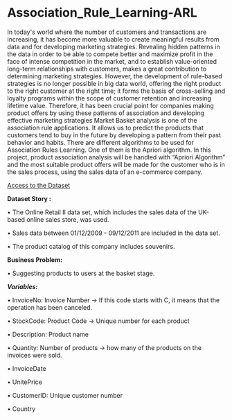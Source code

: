 # Association_Rule_Learning-ARL

In today's world where the number of customers and transactions are increasing, it has become more valuable to create meaningful results from data and for developing marketing strategies. Revealing hidden patterns in the data in order to be able to compete better and maximize profit in the face of intense competition in the market, and to establish value-oriented long-term relationships with customers, makes a great contribution to determining marketing strategies.
However, the development of rule-based strategies is no longer possible in big data world, offering the right product to the right customer at the right time; it forms the basis of cross-selling and loyalty programs within the scope of customer retention and increasing lifetime value. Therefore, it has been crucial point for companies making product offers by using these patterns of association and developing effective marketing strategies 
Market Basket analysis is one of the association rule applications. It allows us to predict the products that customers tend to buy in the future by developing a pattern from their past behavior and habits. There are different algorithms to be used for Association Rules Learning. One of them is the Apriori algorithm. In this project, product association analysis will be handled with “Apriori Algorithm” and the most suitable product offers will be made for the customer who is in the sales process, using the sales data of an e-commerce company.


[Access to the Dataset](https://www.kaggle.com/ozlemilgun/online-retail-dataset)


 **Dataset Story :**
 
•	The Online Retail II data set, which includes the sales data of the UK-based online sales store, was used. 

•	Sales data between 01/12/2009 - 09/12/2011 are included in the data set.

•	The product catalog of this company includes souvenirs.

**Business Problem:** 

•	Suggesting products to users at the basket stage. 

***Variables:***

•	InvoiceNo: Invoice Number -> If this code starts with C, it means that the operation has been canceled.

•	StockCode: Product Code -> Unique number for each product

•	Description: Product name

•	Quantity: Number of products ->  how many of the products on the invoices were sold.

•	InvoiceDate 

•	UnitePrice

•	CustomerID: Unique customer number

•	Country
